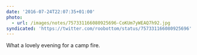 ```yaml
---
date: '2016-07-24T22:07:35+01:00'
photo:
  - url: /images/notes/757331166080925696-CoKUm7yWEAQ7h92.jpg
syndicated: 'https://twitter.com/roobottom/status/757331166080925696'
---
```

What a lovely evening for a camp fire. 
